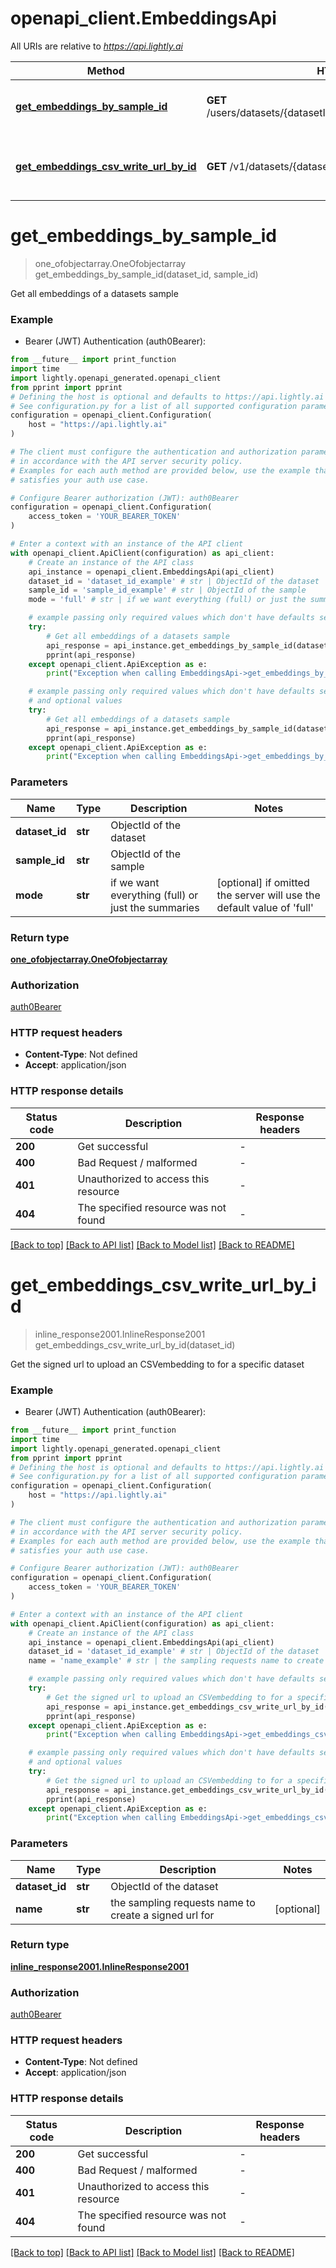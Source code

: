 # openapi_client.EmbeddingsApi

All URIs are relative to *https://api.lightly.ai*

Method | HTTP request | Description
------------- | ------------- | -------------
[**get_embeddings_by_sample_id**](EmbeddingsApi.md#get_embeddings_by_sample_id) | **GET** /users/datasets/{datasetId}/samples/{sampleId}/embeddings | Get all embeddings of a datasets sample
[**get_embeddings_csv_write_url_by_id**](EmbeddingsApi.md#get_embeddings_csv_write_url_by_id) | **GET** /v1/datasets/{datasetId}/embeddings/writeCSVUrl | Get the signed url to upload an CSVembedding to for a specific dataset


# **get_embeddings_by_sample_id**
> one_ofobjectarray.OneOfobjectarray get_embeddings_by_sample_id(dataset_id, sample_id)

Get all embeddings of a datasets sample

### Example

* Bearer (JWT) Authentication (auth0Bearer):
```python
from __future__ import print_function
import time
import lightly.openapi_generated.openapi_client
from pprint import pprint
# Defining the host is optional and defaults to https://api.lightly.ai
# See configuration.py for a list of all supported configuration parameters.
configuration = openapi_client.Configuration(
    host = "https://api.lightly.ai"
)

# The client must configure the authentication and authorization parameters
# in accordance with the API server security policy.
# Examples for each auth method are provided below, use the example that
# satisfies your auth use case.

# Configure Bearer authorization (JWT): auth0Bearer
configuration = openapi_client.Configuration(
    access_token = 'YOUR_BEARER_TOKEN'
)

# Enter a context with an instance of the API client
with openapi_client.ApiClient(configuration) as api_client:
    # Create an instance of the API class
    api_instance = openapi_client.EmbeddingsApi(api_client)
    dataset_id = 'dataset_id_example' # str | ObjectId of the dataset
    sample_id = 'sample_id_example' # str | ObjectId of the sample
    mode = 'full' # str | if we want everything (full) or just the summaries (optional) if omitted the server will use the default value of 'full'

    # example passing only required values which don't have defaults set
    try:
        # Get all embeddings of a datasets sample
        api_response = api_instance.get_embeddings_by_sample_id(dataset_id, sample_id)
        pprint(api_response)
    except openapi_client.ApiException as e:
        print("Exception when calling EmbeddingsApi->get_embeddings_by_sample_id: %s\n" % e)

    # example passing only required values which don't have defaults set
    # and optional values
    try:
        # Get all embeddings of a datasets sample
        api_response = api_instance.get_embeddings_by_sample_id(dataset_id, sample_id, mode=mode)
        pprint(api_response)
    except openapi_client.ApiException as e:
        print("Exception when calling EmbeddingsApi->get_embeddings_by_sample_id: %s\n" % e)
```

### Parameters

Name | Type | Description  | Notes
------------- | ------------- | ------------- | -------------
 **dataset_id** | **str**| ObjectId of the dataset |
 **sample_id** | **str**| ObjectId of the sample |
 **mode** | **str**| if we want everything (full) or just the summaries | [optional] if omitted the server will use the default value of 'full'

### Return type

[**one_ofobjectarray.OneOfobjectarray**](OneOfobjectarray.md)

### Authorization

[auth0Bearer](../README.md#auth0Bearer)

### HTTP request headers

 - **Content-Type**: Not defined
 - **Accept**: application/json

### HTTP response details
| Status code | Description | Response headers |
|-------------|-------------|------------------|
**200** | Get successful |  -  |
**400** | Bad Request / malformed |  -  |
**401** | Unauthorized to access this resource |  -  |
**404** | The specified resource was not found |  -  |

[[Back to top]](#) [[Back to API list]](../README.md#documentation-for-api-endpoints) [[Back to Model list]](../README.md#documentation-for-models) [[Back to README]](../README.md)

# **get_embeddings_csv_write_url_by_id**
> inline_response2001.InlineResponse2001 get_embeddings_csv_write_url_by_id(dataset_id)

Get the signed url to upload an CSVembedding to for a specific dataset

### Example

* Bearer (JWT) Authentication (auth0Bearer):
```python
from __future__ import print_function
import time
import lightly.openapi_generated.openapi_client
from pprint import pprint
# Defining the host is optional and defaults to https://api.lightly.ai
# See configuration.py for a list of all supported configuration parameters.
configuration = openapi_client.Configuration(
    host = "https://api.lightly.ai"
)

# The client must configure the authentication and authorization parameters
# in accordance with the API server security policy.
# Examples for each auth method are provided below, use the example that
# satisfies your auth use case.

# Configure Bearer authorization (JWT): auth0Bearer
configuration = openapi_client.Configuration(
    access_token = 'YOUR_BEARER_TOKEN'
)

# Enter a context with an instance of the API client
with openapi_client.ApiClient(configuration) as api_client:
    # Create an instance of the API class
    api_instance = openapi_client.EmbeddingsApi(api_client)
    dataset_id = 'dataset_id_example' # str | ObjectId of the dataset
    name = 'name_example' # str | the sampling requests name to create a signed url for (optional)

    # example passing only required values which don't have defaults set
    try:
        # Get the signed url to upload an CSVembedding to for a specific dataset
        api_response = api_instance.get_embeddings_csv_write_url_by_id(dataset_id)
        pprint(api_response)
    except openapi_client.ApiException as e:
        print("Exception when calling EmbeddingsApi->get_embeddings_csv_write_url_by_id: %s\n" % e)

    # example passing only required values which don't have defaults set
    # and optional values
    try:
        # Get the signed url to upload an CSVembedding to for a specific dataset
        api_response = api_instance.get_embeddings_csv_write_url_by_id(dataset_id, name=name)
        pprint(api_response)
    except openapi_client.ApiException as e:
        print("Exception when calling EmbeddingsApi->get_embeddings_csv_write_url_by_id: %s\n" % e)
```

### Parameters

Name | Type | Description  | Notes
------------- | ------------- | ------------- | -------------
 **dataset_id** | **str**| ObjectId of the dataset |
 **name** | **str**| the sampling requests name to create a signed url for | [optional]

### Return type

[**inline_response2001.InlineResponse2001**](InlineResponse2001.md)

### Authorization

[auth0Bearer](../README.md#auth0Bearer)

### HTTP request headers

 - **Content-Type**: Not defined
 - **Accept**: application/json

### HTTP response details
| Status code | Description | Response headers |
|-------------|-------------|------------------|
**200** | Get successful |  -  |
**400** | Bad Request / malformed |  -  |
**401** | Unauthorized to access this resource |  -  |
**404** | The specified resource was not found |  -  |

[[Back to top]](#) [[Back to API list]](../README.md#documentation-for-api-endpoints) [[Back to Model list]](../README.md#documentation-for-models) [[Back to README]](../README.md)

